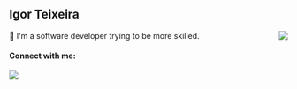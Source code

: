 ## Igor Teixeira

<div align="left"> 
<img align="right" src=https://github-readme-stats.vercel.app/api/top-langs/?username=igortxra&layout=compact&theme=tokyonight&hide_border=1&langs_count=10"/>
</div>

🎯 I'm a software developer trying to be more skilled.

#### Connect with me:
[![](https://img.shields.io/badge/LinkedIn-0077B5?style=for-the-badge&logo=linkedin&logoColor=white)](https://linkedin.com/in/isteixeira)


